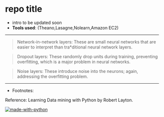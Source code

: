 # repo title
* intro to be updated soon
* **Tools used**: (Theano,Lasagne,Nolearn,Amazon EC2)
___
> Network-in-network layers: These are small neural networks that are easier to interpret than tra*ditional neural network layers.

> Dropout layers: These randomly drop units during training, preventing overfitting, which is a major problem in neural networks.

> Noise layers: These introduce noise into the neurons; again, addressing the overfitting problem.
___
* Footnotes: 

 Reference: Learning Data mining with Python by Robert Layton.

[![made-with-python](https://img.shields.io/badge/Made%20with-Python-1f425f.svg)](https://www.python.org/) 
